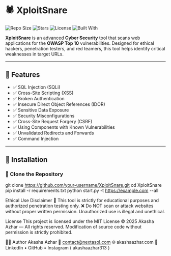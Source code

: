 # 🕷️ XploitSnare

![Repo Size](https://img.shields.io/github/repo-size/AkashaAzhar/XploitSnare)
![Stars](https://img.shields.io/github/stars/AkashaAzhar/XploitSnare?style=social)
![License](https://img.shields.io/github/license/AkashaAzhar/XploitSnare)
![Built With](https://img.shields.io/badge/Built%20With-Python-blue)

**XploitSnare** is an advanced **Cyber Security** tool that scans web applications for the **OWASP Top 10** vulnerabilities. Designed for ethical hackers, penetration testers, and red teamers, this tool helps identify critical weaknesses in target URLs.

---

## 🚀 Features

- ✅ SQL Injection (SQLi)
- ✅ Cross-Site Scripting (XSS)
- ✅ Broken Authentication
- ✅ Insecure Direct Object References (IDOR)
- ✅ Sensitive Data Exposure
- ✅ Security Misconfigurations
- ✅ Cross-Site Request Forgery (CSRF)
- ✅ Using Components with Known Vulnerabilities
- ✅ Unvalidated Redirects and Forwards
- ✅ Command Injection

---

## 🧰 Installation

### 🔗 Clone the Repository

git clone https://github.com/your-username/XploitSnare.git
cd XploitSnare
pip install -r requirements.txt
python start.py -t https://example.com --all


Ethical Use Disclaimer
🚨 This tool is strictly for educational purposes and authorized penetration testing only.
❌ Do NOT scan or attack websites without proper written permission. Unauthorized use is illegal and unethical.

License
This project is licensed under the MIT License
© 2025 Akasha Azhar — All rights reserved. Modification of source code without permission is strictly prohibited.

🧑‍💻 Author
Akasha Azhar
📧 contact@nextasol.com
🌐 akashaazhar.com
🔗 LinkedIn • GitHub • Instagram ( akashaazhar313 )
